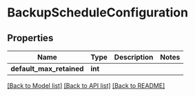 # BackupScheduleConfiguration

## Properties
Name | Type | Description | Notes
------------ | ------------- | ------------- | -------------
**default_max_retained** | **int** |  | 

[[Back to Model list]](../README.md#documentation-for-models) [[Back to API list]](../README.md#documentation-for-api-endpoints) [[Back to README]](../README.md)


